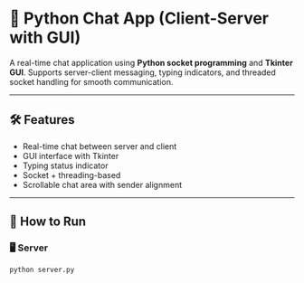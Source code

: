 # 💬 Python Chat App (Client-Server with GUI)

A real-time chat application using **Python socket programming** and **Tkinter GUI**. Supports server-client messaging, typing indicators, and threaded socket handling for smooth communication.

---

## 🛠 Features

- Real-time chat between server and client
- GUI interface with Tkinter
- Typing status indicator
- Socket + threading-based
- Scrollable chat area with sender alignment

---

## 🚀 How to Run

### 🖥 Server
```bash
python server.py
